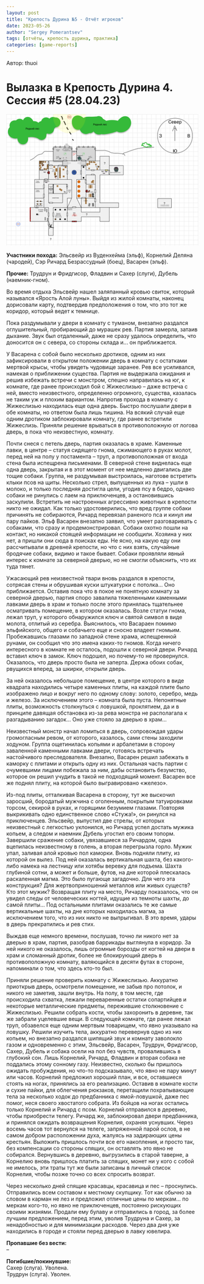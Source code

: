 ```yaml
---
layout: post
title: "Крепость Дурина №5 - Отчёт игроков"
date: 2023-05-26
author: "Sergey Pomerantsev"
tags: [отчёты, крепость дурина, практика]
categories: [game-reports]
---
```


Автор: thuoi

# Вылазка в Крепость Дурина 4. Сессия #5 (28.04.23)

![](/assets/images/durin_Map_28.04.23.png)

**Участники похода:** Эльсвейр из Вуденхейма (эльф), Корнелий Деляна (чародей), Сэр Ричард Безрассудный (боец), Васарен (эльф).

**Прочие:** Трудрун и Фридгисор, Фладвин и Сахер (слуги), Дубель (наемник-гном).

Во время отдыха Эльсвейр нашел заляпанный кровью свиток, который назывался «Ярость Алой луны». Выйдя из жилой комнаты, наконец дорисовали карту, подтвердив предположения о том, что это тот же коридор, который ведет к темнице.

Пока раздумывали у двери в комнату с туманом, внезапно раздался оглушительный, пробирающий до мурашек рев. Партия замерла, затаив дыхание. Звук был отдаленный, даже не сразу удалось определить, что доносится он с севера, со стороны склада и... он приближается.

У Васарена с собой было несколько дротиков, одним из них зафиксировали в открытом положении дверь в комнату с остатками мертвой крысы, чтобы увидеть чудовище заранее. Рев все усиливался, намекая о приближении существа. Партия не выдержала ожидания и решив избежать встречи с монстром, спешно направилась на юг, к комнате, где ранее происходил бой с Жижеслизью – даже встреча с ней, вместо неизвестного, определенно огромного, существа, казалась не таким уж и плохим вариантом. Напротив прохода в комнату с Жижеслизью находилась еще одна дверь. Быстро послушали двери в обе комнаты, но ответом была лишь тишина. На всякий случай еще одним дротиком заблокировали комнату, где ранее встретили Жижеслизь. Приняли решение врываться в противоположную от логова дверь, в пока что неизвестную, комнату.

Почти снеся с петель дверь, партия оказалась в храме. Каменные лавки, в центре – статуя сидящего гнома, сжимающего в руках молот, перед ней на полу у постамента – труп, а противоположная от входа стена была испещрена письменами. В северной стене виднелась еще одна дверь, закрытая и в этот момент от нее медленно двигались две тощие собаки. Группа, не раздумывая выстроилась, наготове встретить клыки псов на щиты. Несколько стрел, выпущенных из лука – ушли в молоко, и только последняя достигла цели, угодив псу в бедро, однако собаки не ринулись с лаем на приключенцев, а остановившись заскулили. Встретить не настроенных агрессивно животных в крепости никто не ожидал. Как только удостоверились, что вред группе собаки причинять не собираются, Ричард перевязал раненого пса и кинул им пару пайков. Эльф Васарен внезапно заявил, что умеет разговаривать с собаками, что сразу и продемонстрировал. Собаки охотно пошли на контакт, но никакой стоящей информации не сообщили. Хозяина у них нет, а пришли они сюда в поисках еды. Не ясно, на какую еду они рассчитывали в древней крепости, но что с них взять, случайные бродячие собаки, видимо и такое бывает. Собаки проявляли явный интерес к комнате за северной дверью, но не смогли объяснить, что их туда тянет.

Ужасающий рев неизвестной твари вновь раздался в крепости, сотрясая стены и обрушивая куски штукатурки с потолка... Оно приближается. Оставив пока что в покое не понятную комнату за северной дверью, партия споро завалила тяжеленными каменными лавками дверь в храм и только после этого принялась тщательнее осматривать помещение, в котором оказалась. Возле статуи гнома, лежал труп, у которого обнаружился ключ и святой символ в виде молота, отлитый из серебра. Выяснилось, что Васараен помимо эльфийского, общего и собачьего еще и сносно владеет гномьим. Пробежавшись глазами по западной стене храма, испещренной рунами, он сообщил что это имена каких-то гномов. Когда ничего интересного в комнате не осталось, подошли к северной двери. Ричард вставил ключ в замок. Ключ подошел, но почему-то не провернулся. Оказалось, что дверь просто была не заперта. Держа обоих собак, рвущихся вперед, за шкирки, открыли дверь.

За ней оказалось небольшое помещение, в центре которого в виде квадрата находились четыре каменных плиты, на каждой плите было изображено лицо и вокруг него по одному слову: золото, серебро, медь и железо. За исключением этого – комната была пуста. Непонятные плиты, возможность столкнуться с ловушкой, проклятием, да и в принципе давящая обстановка из-за рева монстра не располагала к разгадыванию загадок... Оно уже стояло за дверью в храм...

Неизвестный монстр начал ломиться в дверь, сопровождая удары громогласным ревом, от которого, казалось, сами стены заходили ходуном. Группа ощетинилась копьями и арбалетами в сторону заваленной каменными лавками двери, готовясь встречать настойчивого преследователя. Внезапно, Васарен решил забежать в каморку с плитами и открыть одну из них. Остальная часть партии с очумевшими лицами побежала за ним, дабы остановить безумство, которое он решил учудить в такой не подходящий момент. Васарен все же поднял плиту, на которой было выгравировано «железо».

Из-под плиты, отталкивая Васарена в сторону, тут же выскочил заросший, бородатый мужчина с оголенным, покрытым татуировками торсом, секирой в руках, и горящими безумием глазами. Повторяя выкрикивать одно единственное слово «Стужа!», он ринулся на приключенцев. Эльсвейр, выпустил две стрелы, от которых неизвестный с легкостью уклонился, но Ричард успел достать мужика копьем, а следом и наемник Дубель угостил его своим топорм. Завершили сражение собаки, увязавшиеся за Ричардом, одна вцепилась неизвестному в голень, а вторая перегрызла горло. Мужик упал, заливая алой кровью пол каморки. Вновь подняли плиту, из которой он вылез. Под ней оказалась вертикальная шахта, без какого-либо намека на лестницу или хотябы веревку для подъема. Шахта глубиной сотни, а может и больше, футов, на дне которой плескалась раскаленная магма. Это было пугающе загадочно. Для чего эта конструкция? Для жертвоприношений металлов или живых существ? Кто этот мужик? Возвращая плиту на место, Ричарду показалось, что он увидел следы от человеческих ногтей, идущие из темноты шахты, до самой плиты... Под остальными плитами оказались те же самые вертикальные шахты, на дне которых находилась магма, за исключением того, что из них никто не выпрыгивал. В это время, удары в дверь прекратились и рев стих.

Выждав еще немного времени, послушав, точно ли никого нет за дверью в храм, партия, разобрав баррикады выглянула в коридор. За ней никого не оказалось, лишь огромные борозды от когтей на двери в храм и сломанный дротик, более не блокирующий дверь в противоположную комнату, валяющийся в десяти футах в стороне, напоминали о том, что здесь кто-то был.

Приняли решение проверить комнату с Жижеслизью. Аккуратно приоткрыв дверь, осмотрели помещение, не забыв про потолок, и никого не заметив, зашли внутрь. На полу, в том месте, где происходила схватка, лежали переваренные остатки сопартийцев и некоторые металлические предметы, пережившие столкновение с Жижеслизью. Решили собрать кости, чтобы захоронить в деревне, так же забрали уцелевшие вещи. В следующей комнате, где ранее лежал труп, обзавелся еще одним мертвым товарищем, что явно указывало на ловушку. Решили изучить тела, аккуратно перевернув одно из них копьем, но внезапно раздался шипящий звук и комнату заволокло газом и одновременно с этим, Эльсвейр, Васарен, Трудрун, Фридгисор, Сахер, Дубель и собака осели на пол без чувств, провалившись в глубокий сон. Лишь Корнелий, Ричард, Фладвин и вторая собака не поддались этому сонному газу. Неизвестно, сколько бы пришлось ожидать пробуждения, но что-то подсказывало, что явно не пару минут или часов. Корнелий предложил хороший план, и все, оставшиеся стоять на ногах, принялись за его реализацию. Оставив в комнате кости и сухие пайки, для облегчения рюкзаков, перетащили похрапывающие тела за несколько ходок до предбанника с ямой-ловушкой, даже пес помог, неся своего хвостатого собрата. Из бойцов на ногах остались только Корнелий и Ричард с псом. Корнелий отправился в деревню, чтобы приобрести телегу. Ричард же, заблокировал двери предбанника, и принялся ожидать возвращения Корнелия, охраняя уснувших. Через восемь часов тот вернулся на телеге, запряженной парой ослов, в не самом добром расположении духа, жалуясь на задирающих цены крестьян. Выложить пришлось почти все его накопления, и просто так, без компенсации со стороны спящих, он оставлять это явно не собирался. Вернувшись в деревню, выгрузились в старой таверне, а Корнелию вновь пришлось платить за спящих, монет ни у кого с собой не имелось, эти траты тут же были записаны в личный список Корнелия, чтобы позже точно со всех спросить возврат.

Через несколько дней спящие красавцы, красавица и пес – проснулись. Отправились всем составом к местному скупщику. Тот как обычно за словом в карман не лез и предложил отличные цены по меркам... по меркам кого-то, но явно не приключенцев, постоянно рискующих своими жизнями. Продали ему булаву и отправились в город, за более лучшим предложением, перед этим, уволив Трудруна и Сахер, за ненадобностью и для минимизации расходов. Через два дня уже находились в городе и стояли перед дверью в лавку ювелира.

**Пропавшие без вести:**  
–  

**Погибшие/покинувшие:**  
Сахер (слуга). Уволена.  
Трудрун (слуга). Уволен.  
